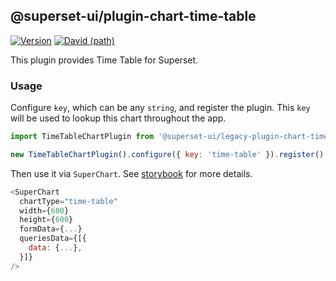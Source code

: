 ## @superset-ui/plugin-chart-time-table

[![Version](https://img.shields.io/npm/v/@superset-ui/plugin-time-table.svg?style=flat-square)](https://www.npmjs.com/package/@superset-ui/plugin-chart-time-table)
[![David (path)](https://img.shields.io/david/apache-superset/superset-ui-plugins.svg?path=packages%2Fsuperset-ui-plugin-chart-time-table&style=flat-square)](https://david-dm.org/apache-superset/superset-ui-plugins?path=packages/superset-ui-plugin-chart-time-table)

This plugin provides Time Table for Superset.

### Usage

Configure `key`, which can be any `string`, and register the plugin. This `key` will be used to
lookup this chart throughout the app.

```js
import TimeTableChartPlugin from '@superset-ui/legacy-plugin-chart-time-table';

new TimeTableChartPlugin().configure({ key: 'time-table' }).register();
```

Then use it via `SuperChart`. See
[storybook](https://apache-superset.github.io/superset-ui-plugins/?selectedKind=plugin-chart-time-table)
for more details.

```js
<SuperChart
  chartType="time-table"
  width={600}
  height={600}
  formData={...}
  queriesData={[{
    data: {...},
  }]}
/>
```
